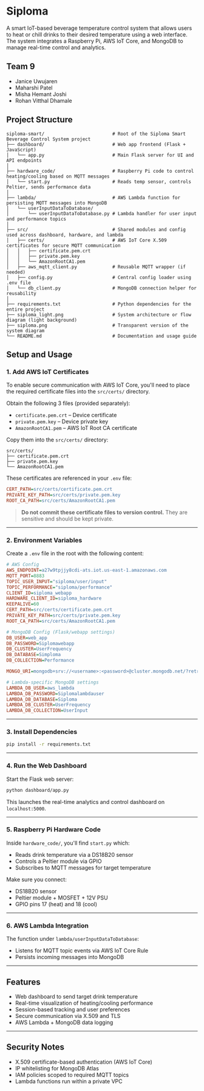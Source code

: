 # Siploma

A smart IoT-based beverage temperature control system that allows users to heat or chill drinks to their desired temperature using a web interface. The system integrates a Raspberry Pi, AWS IoT Core, and MongoDB to manage real-time control and analytics.

## Team 9

- Janice Uwujaren  
- Maharshi Patel  
- Misha Hemant Joshi  
- Rohan Vitthal Dhamale  

## Project Structure

```text
siploma-smart/                         # Root of the Siploma Smart Beverage Control System project
├── dashboard/                         # Web app frontend (Flask + JavaScript)
│   └── app.py                         # Main Flask server for UI and API endpoints
│
├── hardware_code/                     # Raspberry Pi code to control heating/cooling based on MQTT messages
│   └── start.py                       # Reads temp sensor, controls Peltier, sends performance data
│
├── lambda/                            # AWS Lambda function for persisting MQTT messages into MongoDB
│   └── userInputDataToDatabase/
│       └── userInputDataToDatabase.py # Lambda handler for user input and performance topics
│
├── src/                               # Shared modules and config used across dashboard, hardware, and lambda
│   ├── certs/                         # AWS IoT Core X.509 certificates for secure MQTT communication
│   │   ├── certificate.pem.crt
│   │   ├── private.pem.key
│   │   └── AmazonRootCA1.pem
│   ├── aws_mqtt_client.py             # Reusable MQTT wrapper (if needed)
│   ├── config.py                      # Central config loader using .env file
│   └── db_client.py                   # MongoDB connection helper for reusability
│
├── requirements.txt                   # Python dependencies for the entire project
├── siploma_light.png                  # System architecture or flow diagram (light background)
├── siploma.png                        # Transparent version of the system diagram
└── README.md                          # Documentation and usage guide
```

## Setup and Usage

### 1. Add AWS IoT Certificates

To enable secure communication with AWS IoT Core, you'll need to place the required certificate files into the `src/certs/` directory.

Obtain the following 3 files (provided separately):

- `certificate.pem.crt` – Device certificate  
- `private.pem.key` – Device private key  
- `AmazonRootCA1.pem` – AWS IoT Root CA certificate  

Copy them into the `src/certs/` directory:

```text
src/certs/
├── certificate.pem.crt
├── private.pem.key
└── AmazonRootCA1.pem
```

These certificates are referenced in your `.env` file:

```ini
CERT_PATH=src/certs/certificate.pem.crt
PRIVATE_KEY_PATH=src/certs/private.pem.key
ROOT_CA_PATH=src/certs/AmazonRootCA1.pem
```

> **Do not commit these certificate files to version control.** They are sensitive and should be kept private.

---

### 2. Environment Variables

Create a `.env` file in the root with the following content:

```ini
# AWS Config
AWS_ENDPOINT=a27w9tpjjy8cdi-ats.iot.us-east-1.amazonaws.com
MQTT_PORT=8883
TOPIC_USER_INPUT="siploma/user/input"
TOPIC_PERFORMANCE="siploma/performance"
CLIENT_ID=siploma_webapp
HARDWARE_CLIENT_ID=siploma_hardware
KEEPALIVE=60
CERT_PATH=src/certs/certificate.pem.crt
PRIVATE_KEY_PATH=src/certs/private.pem.key
ROOT_CA_PATH=src/certs/AmazonRootCA1.pem

# MongoDB Config (Flask/webapp settings)
DB_USER=web_app
DB_PASSWORD=Siplomawebapp
DB_CLUSTER=UserFrequency
DB_DATABASE=Simploma
DB_COLLECTION=Performance

MONGO_URI=mongodb+srv://<username>:<password>@cluster.mongodb.net/?retryWrites=true&w=majority # example

# Lambda-specific MongoDB settings
LAMBDA_DB_USER=aws_lambda
LAMBDA_DB_PASSWORD=Siplomalambdauser
LAMBDA_DB_DATABASE=Siploma
LAMBDA_DB_CLUSTER=UserFrequency
LAMBDA_DB_COLLECTION=UserInput
```

---

### 3. Install Dependencies

```bash
pip install -r requirements.txt
```

---

### 4. Run the Web Dashboard

Start the Flask web server:

```bash
python dashboard/app.py
```

This launches the real-time analytics and control dashboard on `localhost:5000`.

---

### 5. Raspberry Pi Hardware Code

Inside `hardware_code/`, you'll find `start.py` which:

- Reads drink temperature via a DS18B20 sensor  
- Controls a Peltier module via GPIO  
- Subscribes to MQTT messages for target temperature  

Make sure you connect:

- DS18B20 sensor  
- Peltier module + MOSFET + 12V PSU  
- GPIO pins 17 (heat) and 18 (cool)  

---

### 6. AWS Lambda Integration

The function under `lambda/userInputDataToDatabase`:

- Listens for MQTT topic events via AWS IoT Core Rule
- Persists incoming messages into MongoDB

---

## Features

- Web dashboard to send target drink temperature  
- Real-time visualization of heating/cooling performance  
- Session-based tracking and user preferences  
- Secure communication via X.509 and TLS  
- AWS Lambda + MongoDB data logging  

---

## Security Notes

- X.509 certificate-based authentication (AWS IoT Core)  
- IP whitelisting for MongoDB Atlas  
- IAM policies scoped to required MQTT topics  
- Lambda functions run within a private VPC